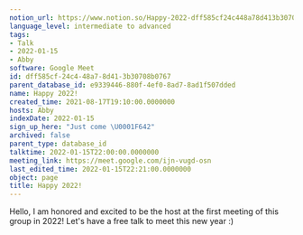 ```yaml
---
notion_url: https://www.notion.so/Happy-2022-dff585cf24c448a78d413b30708b0767
language_level: intermediate to advanced
tags:
- Talk
- 2022-01-15
- Abby
software: Google Meet
id: dff585cf-24c4-48a7-8d41-3b30708b0767
parent_database_id: e9339446-880f-4ef0-8ad7-8ad1f507dded
name: Happy 2022!
created_time: 2021-08-17T19:10:00.0000000
hosts: Abby
indexDate: 2022-01-15
sign_up_here: "Just come \U0001F642"
archived: false
parent_type: database_id
talktime: 2022-01-15T22:00:00.0000000
meeting_link: https://meet.google.com/ijn-vugd-osn
last_edited_time: 2022-01-15T22:21:00.0000000
object: page
title: Happy 2022!
---
```


Hello, I am honored and excited to be the host at the first meeting of this group in 2022! Let's have a free talk to meet this new year :)





